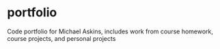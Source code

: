 # portfolio
Code portfolio for Michael Askins, includes work from course homework, course projects, and personal projects 
